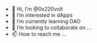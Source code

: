 - 👋 Hi, I’m @0x220volt 
- 👀 I’m interested in dApps 
- 🌱 I’m currently learning DAO
- 💞️ I’m looking to collaborate on ...
- 📫 How to reach me ...
 
<!---
0x220volt/0x220volt is a ✨ special ✨ repository because its `README.md` (this file) appears on your GitHub profile.
You can click the Preview link to take a look at your changes.
--->
